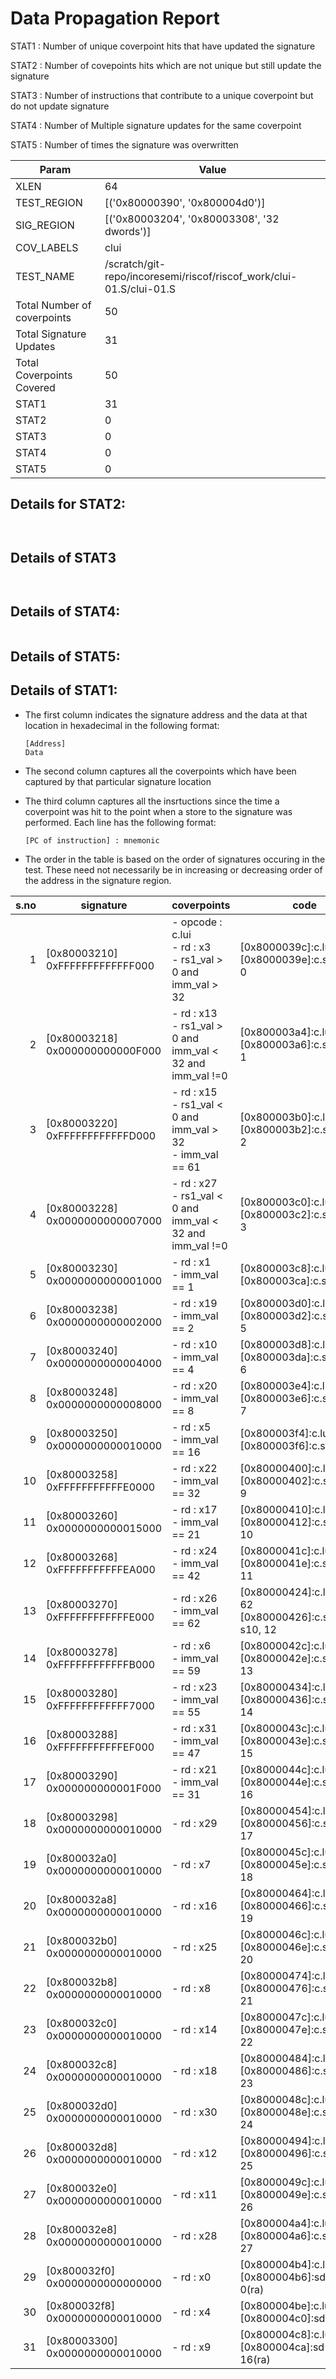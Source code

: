 
# Data Propagation Report

STAT1 : Number of unique coverpoint hits that have updated the signature

STAT2 : Number of covepoints hits which are not unique but still update the signature

STAT3 : Number of instructions that contribute to a unique coverpoint but do not update signature

STAT4 : Number of Multiple signature updates for the same coverpoint

STAT5 : Number of times the signature was overwritten

| Param                     | Value    |
|---------------------------|----------|
| XLEN                      | 64      |
| TEST_REGION               | [('0x80000390', '0x800004d0')]      |
| SIG_REGION                | [('0x80003204', '0x80003308', '32 dwords')]      |
| COV_LABELS                | clui      |
| TEST_NAME                 | /scratch/git-repo/incoresemi/riscof/riscof_work/clui-01.S/clui-01.S    |
| Total Number of coverpoints| 50     |
| Total Signature Updates   | 31      |
| Total Coverpoints Covered | 50      |
| STAT1                     | 31      |
| STAT2                     | 0      |
| STAT3                     | 0     |
| STAT4                     | 0     |
| STAT5                     | 0     |

## Details for STAT2:

```


```

## Details of STAT3

```


```

## Details of STAT4:

```

```

## Details of STAT5:



## Details of STAT1:

- The first column indicates the signature address and the data at that location in hexadecimal in the following format: 
  ```
  [Address]
  Data
  ```

- The second column captures all the coverpoints which have been captured by that particular signature location

- The third column captures all the insrtuctions since the time a coverpoint was
  hit to the point when a store to the signature was performed. Each line has
  the following format:
  ```
  [PC of instruction] : mnemonic
  ```
- The order in the table is based on the order of signatures occuring in the
  test. These need not necessarily be in increasing or decreasing order of the
  address in the signature region.

|s.no|            signature             |                             coverpoints                              |                             code                              |
|---:|----------------------------------|----------------------------------------------------------------------|---------------------------------------------------------------|
|   1|[0x80003210]<br>0xFFFFFFFFFFFFF000|- opcode : c.lui<br> - rd : x3<br> - rs1_val > 0 and imm_val > 32<br> |[0x8000039c]:c.lui gp, 63<br> [0x8000039e]:c.sdsp gp, 0<br>    |
|   2|[0x80003218]<br>0x000000000000F000|- rd : x13<br> - rs1_val > 0 and imm_val < 32 and imm_val !=0 <br>    |[0x800003a4]:c.lui a3, 15<br> [0x800003a6]:c.sdsp a3, 1<br>    |
|   3|[0x80003220]<br>0xFFFFFFFFFFFFD000|- rd : x15<br> - rs1_val < 0 and imm_val > 32<br> - imm_val == 61<br> |[0x800003b0]:c.lui a5, 61<br> [0x800003b2]:c.sdsp a5, 2<br>    |
|   4|[0x80003228]<br>0x0000000000007000|- rd : x27<br> - rs1_val < 0 and imm_val < 32 and imm_val !=0 <br>    |[0x800003c0]:c.lui s11, 7<br> [0x800003c2]:c.sdsp s11, 3<br>   |
|   5|[0x80003230]<br>0x0000000000001000|- rd : x1<br> - imm_val == 1<br>                                      |[0x800003c8]:c.lui ra, 1<br> [0x800003ca]:c.sdsp ra, 4<br>     |
|   6|[0x80003238]<br>0x0000000000002000|- rd : x19<br> - imm_val == 2<br>                                     |[0x800003d0]:c.lui s3, 2<br> [0x800003d2]:c.sdsp s3, 5<br>     |
|   7|[0x80003240]<br>0x0000000000004000|- rd : x10<br> - imm_val == 4<br>                                     |[0x800003d8]:c.lui a0, 4<br> [0x800003da]:c.sdsp a0, 6<br>     |
|   8|[0x80003248]<br>0x0000000000008000|- rd : x20<br> - imm_val == 8<br>                                     |[0x800003e4]:c.lui s4, 8<br> [0x800003e6]:c.sdsp s4, 7<br>     |
|   9|[0x80003250]<br>0x0000000000010000|- rd : x5<br> - imm_val == 16<br>                                     |[0x800003f4]:c.lui t0, 16<br> [0x800003f6]:c.sdsp t0, 8<br>    |
|  10|[0x80003258]<br>0xFFFFFFFFFFFE0000|- rd : x22<br> - imm_val == 32<br>                                    |[0x80000400]:c.lui s6, 32<br> [0x80000402]:c.sdsp s6, 9<br>    |
|  11|[0x80003260]<br>0x0000000000015000|- rd : x17<br> - imm_val == 21<br>                                    |[0x80000410]:c.lui a7, 21<br> [0x80000412]:c.sdsp a7, 10<br>   |
|  12|[0x80003268]<br>0xFFFFFFFFFFFEA000|- rd : x24<br> - imm_val == 42<br>                                    |[0x8000041c]:c.lui s8, 42<br> [0x8000041e]:c.sdsp s8, 11<br>   |
|  13|[0x80003270]<br>0xFFFFFFFFFFFFE000|- rd : x26<br> - imm_val == 62<br>                                    |[0x80000424]:c.lui s10, 62<br> [0x80000426]:c.sdsp s10, 12<br> |
|  14|[0x80003278]<br>0xFFFFFFFFFFFFB000|- rd : x6<br> - imm_val == 59<br>                                     |[0x8000042c]:c.lui t1, 59<br> [0x8000042e]:c.sdsp t1, 13<br>   |
|  15|[0x80003280]<br>0xFFFFFFFFFFFF7000|- rd : x23<br> - imm_val == 55<br>                                    |[0x80000434]:c.lui s7, 55<br> [0x80000436]:c.sdsp s7, 14<br>   |
|  16|[0x80003288]<br>0xFFFFFFFFFFFEF000|- rd : x31<br> - imm_val == 47<br>                                    |[0x8000043c]:c.lui t6, 47<br> [0x8000043e]:c.sdsp t6, 15<br>   |
|  17|[0x80003290]<br>0x000000000001F000|- rd : x21<br> - imm_val == 31<br>                                    |[0x8000044c]:c.lui s5, 31<br> [0x8000044e]:c.sdsp s5, 16<br>   |
|  18|[0x80003298]<br>0x0000000000010000|- rd : x29<br>                                                        |[0x80000454]:c.lui t4, 16<br> [0x80000456]:c.sdsp t4, 17<br>   |
|  19|[0x800032a0]<br>0x0000000000010000|- rd : x7<br>                                                         |[0x8000045c]:c.lui t2, 16<br> [0x8000045e]:c.sdsp t2, 18<br>   |
|  20|[0x800032a8]<br>0x0000000000010000|- rd : x16<br>                                                        |[0x80000464]:c.lui a6, 16<br> [0x80000466]:c.sdsp a6, 19<br>   |
|  21|[0x800032b0]<br>0x0000000000010000|- rd : x25<br>                                                        |[0x8000046c]:c.lui s9, 16<br> [0x8000046e]:c.sdsp s9, 20<br>   |
|  22|[0x800032b8]<br>0x0000000000010000|- rd : x8<br>                                                         |[0x80000474]:c.lui fp, 16<br> [0x80000476]:c.sdsp fp, 21<br>   |
|  23|[0x800032c0]<br>0x0000000000010000|- rd : x14<br>                                                        |[0x8000047c]:c.lui a4, 16<br> [0x8000047e]:c.sdsp a4, 22<br>   |
|  24|[0x800032c8]<br>0x0000000000010000|- rd : x18<br>                                                        |[0x80000484]:c.lui s2, 16<br> [0x80000486]:c.sdsp s2, 23<br>   |
|  25|[0x800032d0]<br>0x0000000000010000|- rd : x30<br>                                                        |[0x8000048c]:c.lui t5, 16<br> [0x8000048e]:c.sdsp t5, 24<br>   |
|  26|[0x800032d8]<br>0x0000000000010000|- rd : x12<br>                                                        |[0x80000494]:c.lui a2, 16<br> [0x80000496]:c.sdsp a2, 25<br>   |
|  27|[0x800032e0]<br>0x0000000000010000|- rd : x11<br>                                                        |[0x8000049c]:c.lui a1, 16<br> [0x8000049e]:c.sdsp a1, 26<br>   |
|  28|[0x800032e8]<br>0x0000000000010000|- rd : x28<br>                                                        |[0x800004a4]:c.lui t3, 16<br> [0x800004a6]:c.sdsp t3, 27<br>   |
|  29|[0x800032f0]<br>0x0000000000000000|- rd : x0<br>                                                         |[0x800004b4]:c.lui.hint.16<br> [0x800004b6]:sd zero, 0(ra)<br> |
|  30|[0x800032f8]<br>0x0000000000010000|- rd : x4<br>                                                         |[0x800004be]:c.lui tp, 16<br> [0x800004c0]:sd tp, 8(ra)<br>    |
|  31|[0x80003300]<br>0x0000000000010000|- rd : x9<br>                                                         |[0x800004c8]:c.lui s1, 16<br> [0x800004ca]:sd s1, 16(ra)<br>   |
